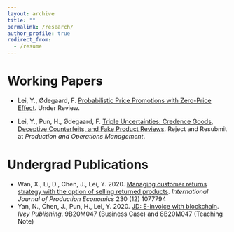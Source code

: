 ```yaml
---
layout: archive
title: ""
permalink: /research/
author_profile: true
redirect_from:
  - /resume
---
```



Working Papers
======

* Lei, Y., Ødegaard, F. [Probabilistic Price Promotions with Zero-Price Effect](https://drive.google.com/file/d/18nA3N3De3QQZZ8U2hKliXMQKTYOQVmGu/view). Under Review.
 
* Lei, Y., Pun, H., Ødegaard, F. [Triple Uncertainties: Credence Goods, Deceptive Counterfeits, and Fake Product Reviews](https://papers.ssrn.com/sol3/papers.cfm?abstract_id=3915087). 
Reject and Resubmit at *Production and Operations Management*.



Undergrad Publications
======
* Wan, X., Li, D., Chen, J., Lei, Y. 2020. [Managing customer returns strategy with the option of selling returned products](https://www.sciencedirect.com/science/article/pii/S0925527320301717). *International Journal of Production Economics* 230 (12) 1077794
* Yan, N., Chen, J., Pun, H., Lei, Y. 2020. [JD: E-invoice with blockchain](https://www.iveypublishing.ca/s/product/jd-einvoice-with-blockchain/01t5c00000CwqpbAAB). *Ivey Publishing*. 9B20M047 (Business Case) and 8B20M047 (Teaching Note)

  
